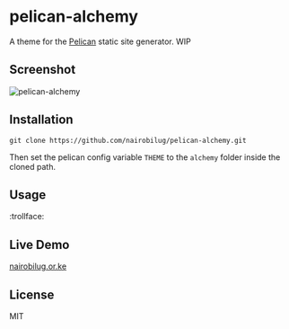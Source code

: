 # pelican-alchemy

A theme for the [Pelican](http://getpelican.com) static site generator. WIP

## Screenshot

![pelican-alchemy](https://raw.github.com/nairobilug/pelican-alchemy/master/screenshot.png)

## Installation

`git clone https://github.com/nairobilug/pelican-alchemy.git`

Then set the pelican config variable `THEME` to the `alchemy` folder inside the cloned path.

## Usage

:trollface:

## Live Demo

[nairobilug.or.ke](http://nairobilug.or.ke)

## License

MIT

